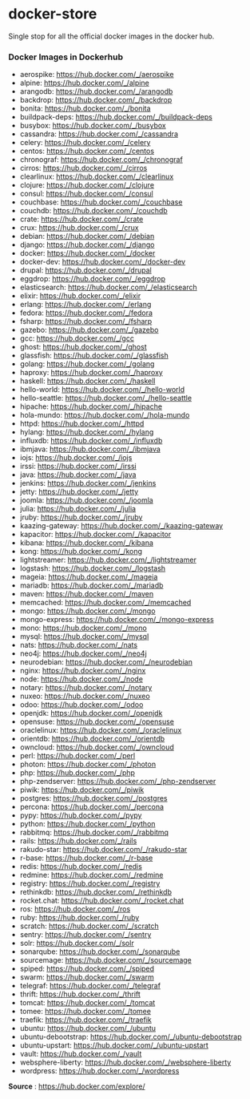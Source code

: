 # docker-store
Single stop for all the official docker images in the docker hub.

### Docker Images in Dockerhub

- aerospike: https://hub.docker.com/_/aerospike
- alpine: https://hub.docker.com/_/alpine
- arangodb: https://hub.docker.com/_/arangodb
- backdrop: https://hub.docker.com/_/backdrop
- bonita: https://hub.docker.com/_/bonita
- buildpack-deps: https://hub.docker.com/_/buildpack-deps
- busybox: https://hub.docker.com/_/busybox
- cassandra: https://hub.docker.com/_/cassandra
- celery: https://hub.docker.com/_/celery
- centos: https://hub.docker.com/_/centos
- chronograf: https://hub.docker.com/_/chronograf
- cirros: https://hub.docker.com/_/cirros
- clearlinux: https://hub.docker.com/_/clearlinux
- clojure: https://hub.docker.com/_/clojure
- consul: https://hub.docker.com/_/consul
- couchbase: https://hub.docker.com/_/couchbase
- couchdb: https://hub.docker.com/_/couchdb
- crate: https://hub.docker.com/_/crate
- crux: https://hub.docker.com/_/crux
- debian: https://hub.docker.com/_/debian
- django: https://hub.docker.com/_/django
- docker: https://hub.docker.com/_/docker
- docker-dev: https://hub.docker.com/_/docker-dev
- drupal: https://hub.docker.com/_/drupal
- eggdrop: https://hub.docker.com/_/eggdrop
- elasticsearch: https://hub.docker.com/_/elasticsearch
- elixir: https://hub.docker.com/_/elixir
- erlang: https://hub.docker.com/_/erlang
- fedora: https://hub.docker.com/_/fedora
- fsharp: https://hub.docker.com/_/fsharp
- gazebo: https://hub.docker.com/_/gazebo
- gcc: https://hub.docker.com/_/gcc
- ghost: https://hub.docker.com/_/ghost
- glassfish: https://hub.docker.com/_/glassfish
- golang: https://hub.docker.com/_/golang
- haproxy: https://hub.docker.com/_/haproxy
- haskell: https://hub.docker.com/_/haskell
- hello-world: https://hub.docker.com/_/hello-world
- hello-seattle: https://hub.docker.com/_/hello-seattle
- hipache: https://hub.docker.com/_/hipache
- hola-mundo: https://hub.docker.com/_/hola-mundo
- httpd: https://hub.docker.com/_/httpd
- hylang: https://hub.docker.com/_/hylang
- influxdb: https://hub.docker.com/_/influxdb
- ibmjava: https://hub.docker.com/_/ibmjava
- iojs: https://hub.docker.com/_/iojs
- irssi: https://hub.docker.com/_/irssi
- java: https://hub.docker.com/_/java
- jenkins: https://hub.docker.com/_/jenkins
- jetty: https://hub.docker.com/_/jetty
- joomla: https://hub.docker.com/_/joomla
- julia: https://hub.docker.com/_/julia
- jruby: https://hub.docker.com/_/jruby
- kaazing-gateway: https://hub.docker.com/_/kaazing-gateway
- kapacitor: https://hub.docker.com/_/kapacitor
- kibana: https://hub.docker.com/_/kibana
- kong: https://hub.docker.com/_/kong
- lightstreamer: https://hub.docker.com/_/lightstreamer
- logstash: https://hub.docker.com/_/logstash
- mageia: https://hub.docker.com/_/mageia
- mariadb: https://hub.docker.com/_/mariadb
- maven: https://hub.docker.com/_/maven
- memcached: https://hub.docker.com/_/memcached
- mongo: https://hub.docker.com/_/mongo
- mongo-express: https://hub.docker.com/_/mongo-express
- mono: https://hub.docker.com/_/mono
- mysql: https://hub.docker.com/_/mysql
- nats: https://hub.docker.com/_/nats
- neo4j: https://hub.docker.com/_/neo4j
- neurodebian: https://hub.docker.com/_/neurodebian
- nginx: https://hub.docker.com/_/nginx
- node: https://hub.docker.com/_/node
- notary: https://hub.docker.com/_/notary
- nuxeo: https://hub.docker.com/_/nuxeo
- odoo: https://hub.docker.com/_/odoo
- openjdk: https://hub.docker.com/_/openjdk
- opensuse: https://hub.docker.com/_/opensuse
- oraclelinux: https://hub.docker.com/_/oraclelinux
- orientdb: https://hub.docker.com/_/orientdb
- owncloud: https://hub.docker.com/_/owncloud
- perl: https://hub.docker.com/_/perl
- photon: https://hub.docker.com/_/photon
- php: https://hub.docker.com/_/php
- php-zendserver: https://hub.docker.com/_/php-zendserver
- piwik: https://hub.docker.com/_/piwik
- postgres: https://hub.docker.com/_/postgres
- percona: https://hub.docker.com/_/percona
- pypy: https://hub.docker.com/_/pypy
- python: https://hub.docker.com/_/python
- rabbitmq: https://hub.docker.com/_/rabbitmq
- rails: https://hub.docker.com/_/rails
- rakudo-star: https://hub.docker.com/_/rakudo-star
- r-base: https://hub.docker.com/_/r-base
- redis: https://hub.docker.com/_/redis
- redmine: https://hub.docker.com/_/redmine
- registry: https://hub.docker.com/_/registry
- rethinkdb: https://hub.docker.com/_/rethinkdb
- rocket.chat: https://hub.docker.com/_/rocket.chat
- ros: https://hub.docker.com/_/ros
- ruby: https://hub.docker.com/_/ruby
- scratch: https://hub.docker.com/_/scratch
- sentry: https://hub.docker.com/_/sentry
- solr: https://hub.docker.com/_/solr
- sonarqube: https://hub.docker.com/_/sonarqube
- sourcemage: https://hub.docker.com/_/sourcemage
- spiped: https://hub.docker.com/_/spiped
- swarm: https://hub.docker.com/_/swarm
- telegraf: https://hub.docker.com/_/telegraf
- thrift: https://hub.docker.com/_/thrift
- tomcat: https://hub.docker.com/_/tomcat
- tomee: https://hub.docker.com/_/tomee
- traefik: https://hub.docker.com/_/traefik
- ubuntu: https://hub.docker.com/_/ubuntu
- ubuntu-debootstrap: https://hub.docker.com/_/ubuntu-debootstrap
- ubuntu-upstart: https://hub.docker.com/_/ubuntu-upstart
- vault: https://hub.docker.com/_/vault
- websphere-liberty: https://hub.docker.com/_/websphere-liberty
- wordpress: https://hub.docker.com/_/wordpress


**Source** : https://hub.docker.com/explore/

